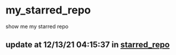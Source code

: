 # my_starred_repo
show me my starred repo

update at 12/13/21 04:15:37 in [starred_repo](./index.html)
---

